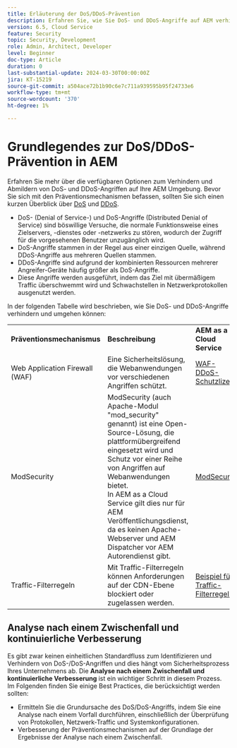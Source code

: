 ```yaml
---
title: Erläuterung der DoS/DDoS-Prävention
description: Erfahren Sie, wie Sie DoS- und DDoS-Angriffe auf AEM verhindern und mildern können.
version: 6.5, Cloud Service
feature: Security
topic: Security, Development
role: Admin, Architect, Developer
level: Beginner
doc-type: Article
duration: 0
last-substantial-update: 2024-03-30T00:00:00Z
jira: KT-15219
source-git-commit: a504ace72b1b90c6e7c711a939595b95f24733e6
workflow-type: tm+mt
source-wordcount: '370'
ht-degree: 1%

---
```



# Grundlegendes zur DoS/DDoS-Prävention in AEM

Erfahren Sie mehr über die verfügbaren Optionen zum Verhindern und Abmildern von DoS- und DDoS-Angriffen auf Ihre AEM Umgebung. Bevor Sie sich mit den Präventionsmechanismen befassen, sollten Sie sich einen kurzen Überblick über [DoS](https://developer.mozilla.org/en-US/docs/Glossary/DOS_attack) und [DDoS](https://developer.mozilla.org/en-US/docs/Glossary/Distributed_Denial_of_Service).

- DoS- (Denial of Service-) und DoS-Angriffe (Distributed Denial of Service) sind böswillige Versuche, die normale Funktionsweise eines Zielservers, -dienstes oder -netzwerks zu stören, wodurch der Zugriff für die vorgesehenen Benutzer unzugänglich wird.
- DoS-Angriffe stammen in der Regel aus einer einzigen Quelle, während DDoS-Angriffe aus mehreren Quellen stammen.
- DDoS-Angriffe sind aufgrund der kombinierten Ressourcen mehrerer Angreifer-Geräte häufig größer als DoS-Angriffe.
- Diese Angriffe werden ausgeführt, indem das Ziel mit übermäßigem Traffic überschwemmt wird und Schwachstellen in Netzwerkprotokollen ausgenutzt werden.

In der folgenden Tabelle wird beschrieben, wie Sie DoS- und DDoS-Angriffe verhindern und umgehen können:

<table>
    <tbody>
        <tr>
            <td><strong>Präventionsmechanismus</strong></td>
            <td><strong>Beschreibung</strong></td>
            <td><strong>AEM as a Cloud Service</strong></td>
            <td><strong>AEM 6.5 (AMS)</strong></td>
            <td><strong>AEM 6.5 (On-Premise)</strong></td>
        </tr>
        <tr>
            <td>Web Application Firewall (WAF)</td>
            <td>Eine Sicherheitslösung, die Webanwendungen vor verschiedenen Angriffen schützt.</td>
            <td>
            <a href="https://experienceleague.adobe.com/en/docs/experience-manager-learn/cloud-service/security/traffic-filter-and-waf-rules/examples-and-analysis#waf-rules" target="_blank">WAF-DDoS-Schutzlizenz</a></td>
            <td><a href="https://docs.aws.amazon.com/waf/" target="_blank">AWS</a> oder <a href="https://azure.microsoft.com/en-us/products/web-application-firewall" target="_blank">Azure</a> WAF über AMS-Vertrag.</td>
            <td>Ihr bevorzugtes WAF</td>
        </tr>
        <tr>
            <td>ModSecurity</td>
            <td>ModSecurity (auch Apache-Modul "mod_security" genannt) ist eine Open-Source-Lösung, die plattformübergreifend eingesetzt wird und Schutz vor einer Reihe von Angriffen auf Webanwendungen bietet.<br/> In AEM as a Cloud Service gilt dies nur für AEM Veröffentlichungsdienst, da es keinen Apache-Webserver und AEM Dispatcher vor AEM Autorendienst gibt.</td>
            <td colspan="3"><a href="https://experienceleague.adobe.com/en/docs/experience-manager-learn/foundation/security/modsecurity-crs-dos-attack-protection" target="_blank">ModSecurity aktivieren </a></td>
        </tr>
        <tr>
            <td>Traffic-Filterregeln</td>
            <td>Mit Traffic-Filterregeln können Anforderungen auf der CDN-Ebene blockiert oder zugelassen werden.</td>
            <td><a href="https://experienceleague.adobe.com/en/docs/experience-manager-learn/cloud-service/security/traffic-filter-and-waf-rules/examples-and-analysis" target="_blank">Beispiel für Traffic-Filterregeln</a></td>
            <td><a href="https://docs.aws.amazon.com/waf/latest/developerguide/waf-rule-statement-type-rate-based.html" target="_blank">AWS</a> oder <a href="https://learn.microsoft.com/en-us/azure/web-application-firewall/ag/rate-limiting-overview" target="_blank">Azure</a> Regelbegrenzungsfunktionen.</td>
            <td>Ihre bevorzugte Lösung</td>
        </tr>
    </tbody>
</table>

## Analyse nach einem Zwischenfall und kontinuierliche Verbesserung

Es gibt zwar keinen einheitlichen Standardfluss zum Identifizieren und Verhindern von DoS-/DoS-Angriffen und dies hängt vom Sicherheitsprozess Ihres Unternehmens ab. Die **Analyse nach einem Zwischenfall und kontinuierliche Verbesserung** ist ein wichtiger Schritt in diesem Prozess. Im Folgenden finden Sie einige Best Practices, die berücksichtigt werden sollten:

- Ermitteln Sie die Grundursache des DoS/DoS-Angriffs, indem Sie eine Analyse nach einem Vorfall durchführen, einschließlich der Überprüfung von Protokollen, Netzwerk-Traffic und Systemkonfigurationen.
- Verbesserung der Präventionsmechanismen auf der Grundlage der Ergebnisse der Analyse nach einem Zwischenfall.

